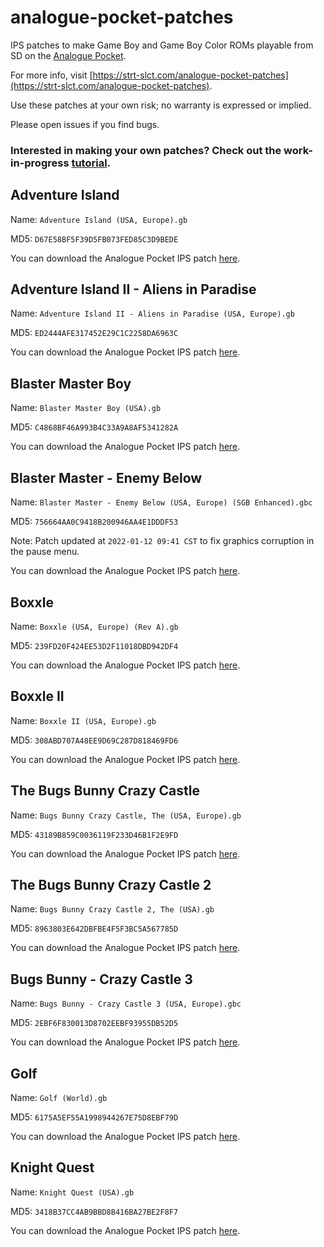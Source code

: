 # analogue-pocket-patches

IPS patches to make Game Boy and Game Boy Color ROMs playable from SD on the [Analogue Pocket](https://www.analogue.co/pocket).

For more info, visit [https://strt-slct.com/analogue-pocket-patches](https://strt-slct.com/analogue-pocket-patches).

Use these patches at your own risk; no warranty is expressed or implied.

Please open issues if you find bugs.

### Interested in making your own patches? Check out the work-in-progress [tutorial](TUTORIAL.md).



## Adventure Island

Name: `Adventure Island (USA, Europe).gb`

MD5: `D67E58BF5F39D5FB073FED85C3D9BEDE`

You can download the Analogue Pocket IPS patch [here](https://github.com/treyturner/analogue-pocket-patches/raw/main/Adventure%20Island%20(USA,%20Europe)%20Pocket%20Conversion%20v1.0.ips).


## Adventure Island II - Aliens in Paradise

Name: `Adventure Island II - Aliens in Paradise (USA, Europe).gb`

MD5: `ED2444AFE317452E29C1C2258DA6963C`

You can download the Analogue Pocket IPS patch [here](https://github.com/treyturner/analogue-pocket-patches/raw/main/Adventure%20Island%20II%20-%20Aliens%20in%20Paradise%20(USA,%20Europe)%20Pocket%20Conversion%20v1.0.ips).


## Blaster Master Boy

Name: `Blaster Master Boy (USA).gb`

MD5: `C4868BF46A993B4C33A9A8AF5341282A`

You can download the Analogue Pocket IPS patch [here](https://github.com/treyturner/analogue-pocket-patches/raw/main/Blaster%20Master%20Boy%20(USA)%20Pocket%20Conversion%20v1.0.ips).


## Blaster Master - Enemy Below

Name: `Blaster Master - Enemy Below (USA, Europe) (SGB Enhanced).gbc`

MD5: `756664AA0C9418B200946AA4E1DDDF53`

Note: Patch updated at `2022-01-12 09:41 CST` to fix graphics corruption in the pause menu.

You can download the Analogue Pocket IPS patch [here](https://github.com/treyturner/analogue-pocket-patches/raw/main/Blaster%20Master%20-%20Enemy%20Below%20(USA,%20Europe)%20(SGB%20Enhanced)%20Pocket%20Conversion%20v1.1.ips).


## Boxxle

Name: `Boxxle (USA, Europe) (Rev A).gb`

MD5: `239FD20F424EE53D2F11018DBD942DF4`

You can download the Analogue Pocket IPS patch [here](https://github.com/treyturner/analogue-pocket-patches/raw/main/Boxxle%20(USA,%20Europe)%20(Rev%20A)%20Pocket%20Conversion%20v1.0.ips).


## Boxxle II

Name: `Boxxle II (USA, Europe).gb`

MD5: `308ABD707A48EE9D69C287D818469FD6`

You can download the Analogue Pocket IPS patch [here](https://github.com/treyturner/analogue-pocket-patches/raw/main/Boxxle%20II%20(USA,%20Europe)%20Pocket%20Conversion%20v1.0.ips).


## The Bugs Bunny Crazy Castle 

Name: `Bugs Bunny Crazy Castle, The (USA, Europe).gb`

MD5: `43189B859C0036119F233D46B1F2E9FD`

You can download the Analogue Pocket IPS patch [here](https://github.com/treyturner/analogue-pocket-patches/raw/main/Bugs%20Bunny%20Crazy%20Castle,%20The%20(USA,%20Europe)%20Pocket%20Conversion%20v1.0.ips).


## The Bugs Bunny Crazy Castle 2

Name: `Bugs Bunny Crazy Castle 2, The (USA).gb`

MD5: `8963803E642DBFBE4F5F3BC5A567785D`

You can download the Analogue Pocket IPS patch [here](https://github.com/treyturner/analogue-pocket-patches/raw/main/Bugs%20Bunny%20Crazy%20Castle%202,%20The%20(USA)%20Pocket%20Conversion%20v1.0.ips).


##  Bugs Bunny - Crazy Castle 3

Name: `Bugs Bunny - Crazy Castle 3 (USA, Europe).gbc`

MD5: `2EBF6F830013D8702EEBF93955DB52D5`

You can download the Analogue Pocket IPS patch [here](https://github.com/treyturner/analogue-pocket-patches/raw/main/Bugs%20Bunny%20-%20Crazy%20Castle%203%20(USA,%20Europe)%20Pocket%20Conversion%20v1.0.ips).


## Golf

Name: `Golf (World).gb`

MD5: `6175A5EF55A1998944267E75D8EBF79D`

You can download the Analogue Pocket IPS patch [here](https://github.com/treyturner/analogue-pocket-patches/raw/main/Golf%20(World)%20Pocket%20Conversion%20v1.0.ips).


## Knight Quest

Name: `Knight Quest (USA).gb`

MD5: `3418B37CC4AB9BBD8B416BA27BE2F8F7`

You can download the Analogue Pocket IPS patch [here](https://github.com/treyturner/analogue-pocket-patches/raw/main/Knight%20Quest%20(USA)%20Pocket%20Conversion%20v1.0.ips).
